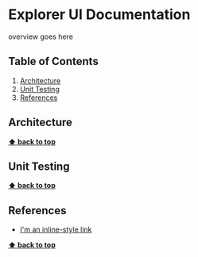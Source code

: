# Explorer UI Documentation

overview goes here


## Table of Contents

  1. [Architecture](#architecture)
  1. [Unit Testing](#unit-testing)
  1. [References](#references)

## Architecture



**[⬆ back to top](#table-of-contents)**


## Unit Testing


**[⬆ back to top](#table-of-contents)**

## References

 - [I'm an inline-style link](https://www.google.com)




**[⬆ back to top](#table-of-contents)**